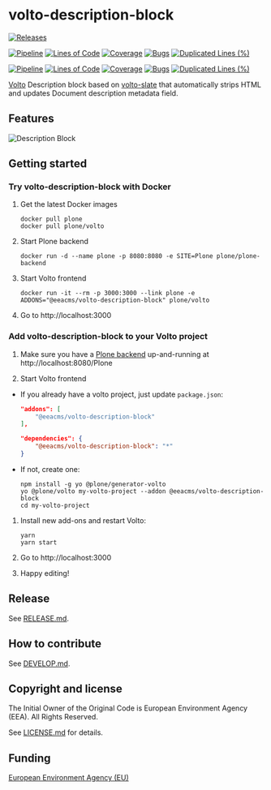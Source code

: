 # volto-description-block

[![Releases](https://img.shields.io/github/v/release/eea/volto-description-block)](https://github.com/eea/volto-description-block/releases)

[![Pipeline](https://ci.eionet.europa.eu/buildStatus/icon?job=volto-addons%2Fvolto-description-block%2Fmaster&subject=master)](https://ci.eionet.europa.eu/view/Github/job/volto-addons/job/volto-description-block/job/master/display/redirect)
[![Lines of Code](https://sonarqube.eea.europa.eu/api/project_badges/measure?project=volto-description-block-master&metric=ncloc)](https://sonarqube.eea.europa.eu/dashboard?id=volto-description-block-master)
[![Coverage](https://sonarqube.eea.europa.eu/api/project_badges/measure?project=volto-description-block-master&metric=coverage)](https://sonarqube.eea.europa.eu/dashboard?id=volto-description-block-master)
[![Bugs](https://sonarqube.eea.europa.eu/api/project_badges/measure?project=volto-description-block-master&metric=bugs)](https://sonarqube.eea.europa.eu/dashboard?id=volto-description-block-master)
[![Duplicated Lines (%)](https://sonarqube.eea.europa.eu/api/project_badges/measure?project=volto-description-block-master&metric=duplicated_lines_density)](https://sonarqube.eea.europa.eu/dashboard?id=volto-description-block-master)

[![Pipeline](https://ci.eionet.europa.eu/buildStatus/icon?job=volto-addons%2Fvolto-description-block%2Fdevelop&subject=develop)](https://ci.eionet.europa.eu/view/Github/job/volto-addons/job/volto-description-block/job/develop/display/redirect)
[![Lines of Code](https://sonarqube.eea.europa.eu/api/project_badges/measure?project=volto-description-block-develop&metric=ncloc)](https://sonarqube.eea.europa.eu/dashboard?id=volto-description-block-develop)
[![Coverage](https://sonarqube.eea.europa.eu/api/project_badges/measure?project=volto-description-block-develop&metric=coverage)](https://sonarqube.eea.europa.eu/dashboard?id=volto-description-block-develop)
[![Bugs](https://sonarqube.eea.europa.eu/api/project_badges/measure?project=volto-description-block-develop&metric=bugs)](https://sonarqube.eea.europa.eu/dashboard?id=volto-description-block-develop)
[![Duplicated Lines (%)](https://sonarqube.eea.europa.eu/api/project_badges/measure?project=volto-description-block-develop&metric=duplicated_lines_density)](https://sonarqube.eea.europa.eu/dashboard?id=volto-description-block-develop)


[Volto](https://github.com/plone/volto) Description block based on [volto-slate](https://github.com/eea/volto-slate) that automatically strips HTML and updates Document description metadata field.

## Features

![Description Block](https://github.com/eea/volto-description-block/raw/develop/docs/description.gif)

## Getting started

### Try volto-description-block with Docker

1. Get the latest Docker images

   ```
   docker pull plone
   docker pull plone/volto
   ```

1. Start Plone backend
   ```
   docker run -d --name plone -p 8080:8080 -e SITE=Plone plone/plone-backend
   ```

1. Start Volto frontend

   ```
   docker run -it --rm -p 3000:3000 --link plone -e ADDONS="@eeacms/volto-description-block" plone/volto
   ```

1. Go to http://localhost:3000

### Add volto-description-block to your Volto project

1. Make sure you have a [Plone backend](https://plone.org/download) up-and-running at http://localhost:8080/Plone

1. Start Volto frontend

* If you already have a volto project, just update `package.json`:

   ```JSON
   "addons": [
       "@eeacms/volto-description-block"
   ],

   "dependencies": {
       "@eeacms/volto-description-block": "*"
   }
   ```

* If not, create one:

   ```
   npm install -g yo @plone/generator-volto
   yo @plone/volto my-volto-project --addon @eeacms/volto-description-block
   cd my-volto-project
   ```

1. Install new add-ons and restart Volto:

   ```
   yarn
   yarn start
   ```

1. Go to http://localhost:3000

1. Happy editing!

## Release

See [RELEASE.md](https://github.com/eea/volto-description-block/blob/master/RELEASE.md).

## How to contribute

See [DEVELOP.md](https://github.com/eea/volto-description-block/blob/master/DEVELOP.md).

## Copyright and license

The Initial Owner of the Original Code is European Environment Agency (EEA).
All Rights Reserved.

See [LICENSE.md](https://github.com/eea/volto-description-block/blob/master/LICENSE.md) for details.

## Funding

[European Environment Agency (EU)](http://eea.europa.eu)
